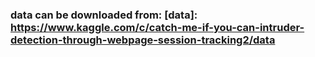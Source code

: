 ### data can be downloaded from: [data]: https://www.kaggle.com/c/catch-me-if-you-can-intruder-detection-through-webpage-session-tracking2/data

